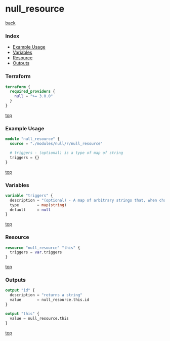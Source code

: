 # null_resource

[back](../null.md)

### Index

- [Example Usage](#example-usage)
- [Variables](#variables)
- [Resource](#resource)
- [Outputs](#outputs)

### Terraform

```terraform
terraform {
  required_providers {
    null = ">= 3.0.0"
  }
}
```

[top](#index)

### Example Usage

```terraform
module "null_resource" {
  source = "./modules/null/r/null_resource"

  # triggers - (optional) is a type of map of string
  triggers = {}
}
```

[top](#index)

### Variables

```terraform
variable "triggers" {
  description = "(optional) - A map of arbitrary strings that, when changed, will force the null resource to be replaced, re-running any associated provisioners."
  type        = map(string)
  default     = null
}
```

[top](#index)

### Resource

```terraform
resource "null_resource" "this" {
  triggers = var.triggers
}
```

[top](#index)

### Outputs

```terraform
output "id" {
  description = "returns a string"
  value       = null_resource.this.id
}

output "this" {
  value = null_resource.this
}
```

[top](#index)